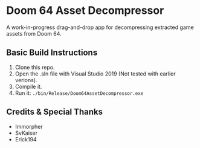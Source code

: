 # Doom 64 Asset Decompressor

A work-in-progress drag-and-drop app for decompressing extracted game assets from Doom 64.

## Basic Build Instructions

1. Clone this repo.
2. Open the .sln file with Visual Studio 2019 (Not tested with earlier verions).
3. Compile it. 
4. Run it: `./bin/Release/Doom64AssetDecompressor.exe`

## Credits & Special Thanks

- Immorpher
- SvKaiser
- Erick194